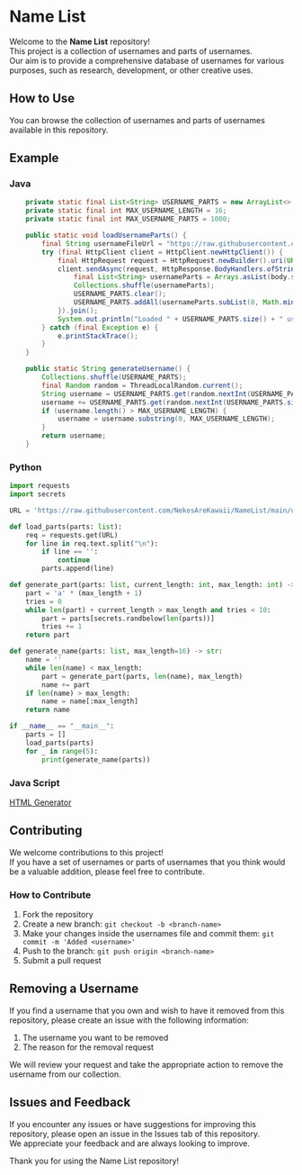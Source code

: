 # Name List

Welcome to the **Name List** repository! 
<br>
This project is a collection of usernames and parts of usernames.
<br>
Our aim is to provide a comprehensive database of usernames for various purposes, such as research, development, or other creative uses.

## How to Use

You can browse the collection of usernames and parts of usernames available in this repository.

## Example

### Java
```java
    private static final List<String> USERNAME_PARTS = new ArrayList<>();
    private static final int MAX_USERNAME_LENGTH = 16;
    private static final int MAX_USERNAME_PARTS = 1000;

    public static void loadUsernameParts() {
        final String usernameFileUrl = "https://raw.githubusercontent.com/NekosAreKawaii/NameList/main/usernames";
        try (final HttpClient client = HttpClient.newHttpClient()) {
            final HttpRequest request = HttpRequest.newBuilder().uri(URI.create(usernameFileUrl)).build();
            client.sendAsync(request, HttpResponse.BodyHandlers.ofString()).thenApply(HttpResponse::body).thenAccept(body -> {
                final List<String> usernameParts = Arrays.asList(body.split("\n"));
                Collections.shuffle(usernameParts);
                USERNAME_PARTS.clear();
                USERNAME_PARTS.addAll(usernameParts.subList(0, Math.min(usernameParts.size(), MAX_USERNAME_PARTS)));
            }).join();
            System.out.println("Loaded " + USERNAME_PARTS.size() + " username parts.");
        } catch (final Exception e) {
            e.printStackTrace();
        }
    }

    public static String generateUsername() {
        Collections.shuffle(USERNAME_PARTS);
        final Random random = ThreadLocalRandom.current();
        String username = USERNAME_PARTS.get(random.nextInt(USERNAME_PARTS.size()));
        username += USERNAME_PARTS.get(random.nextInt(USERNAME_PARTS.size()));
        if (username.length() > MAX_USERNAME_LENGTH) {
            username = username.substring(0, MAX_USERNAME_LENGTH);
        }
        return username;
    }
```
### Python
```python
import requests
import secrets

URL = 'https://raw.githubusercontent.com/NekosAreKawaii/NameList/main/usernames'

def load_parts(parts: list):
    req = requests.get(URL)
    for line in req.text.split("\n"):
        if line == '':
            continue
        parts.append(line)

def generate_part(parts: list, current_length: int, max_length: int) -> str:
    part = 'a' * (max_length + 1)
    tries = 0
    while len(part) + current_length > max_length and tries < 10:
        part = parts[secrets.randbelow(len(parts))]
        tries += 1
    return part

def generate_name(parts: list, max_length=16) -> str:
    name = ''
    while len(name) < max_length:
        part = generate_part(parts, len(name), max_length)
        name += part
    if len(name) > max_length:
        name = name[:max_length]
    return name

if __name__ == "__main__":
    parts = []
    load_parts(parts)
    for _ in range(5):
        print(generate_name(parts))

```

### Java Script
[HTML Generator](https://repo.julias.zone/fun/username/)

## Contributing

We welcome contributions to this project!
<br>
If you have a set of usernames or parts of usernames that you think would be a valuable addition, please feel free to contribute.

### How to Contribute

1. Fork the repository
2. Create a new branch: `git checkout -b <branch-name>`
3. Make your changes inside the usernames file and commit them: `git commit -m 'Added <username>'`
4. Push to the branch: `git push origin <branch-name>`
5. Submit a pull request

## Removing a Username

If you find a username that you own and wish to have it removed from this repository, please create an issue with the following information:

1. The username you want to be removed
2. The reason for the removal request

We will review your request and take the appropriate action to remove the username from our collection.

## Issues and Feedback

If you encounter any issues or have suggestions for improving this repository, please open an issue in the Issues tab of this repository.
<br>
We appreciate your feedback and are always looking to improve.


Thank you for using the Name List repository!

